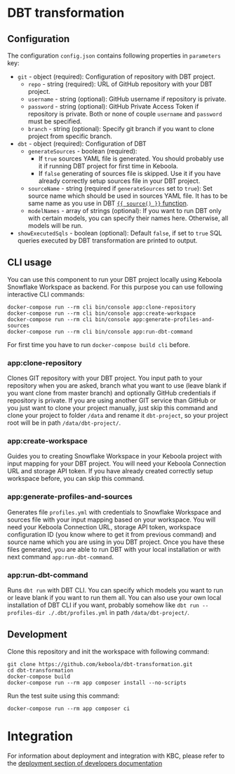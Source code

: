 
# DBT transformation

## Configuration

The configuration `config.json` contains following properties in `parameters` key:
- `git` - object (required): Configuration of repository with DBT project.
    - `repo` - string (required): URL of GitHub repository with your DBT project.
    - `username` - string (optional): GitHub username if repository is private.
    - `password` - string (optional): GitHub Private Access Token if repository is private. Both or none of couple `username` and `password` must be specified.
    - `branch` - string (optional): Specify git branch if you want to clone project from specific branch.
- `dbt` - object (required): Configuration of DBT
    - `generateSources` - boolean (required): 
      - If `true` sources YAML file is generated. You should probably use it if running DBT project for first time in Keboola.
      - If `false` generating of sources file is skipped. Use it if you have already correctly setup sources file in your DBT project.
    - `sourceName` - string (required if `generateSources` set to `true`): Set source name which should be used in sources YAML file. It has to be same name as you use in DBT [`{{ source() }}` function](https://docs.getdbt.com/reference/dbt-jinja-functions/source).
    - `modelNames` - array of strings (optional): If you want to run DBT only with certain models, you can specify their names here. Otherwise, all models will be run.
- `showExecutedSqls` - boolean (optional): Default `false`, if set to `true` SQL queries executed by DBT transformation are printed to output.

## CLI usage
You can use this component to run your DBT project locally using Keboola Snowflake Workspace as backend. For this purpose you can use following interactive CLI commands:
```
docker-compose run --rm cli bin/console app:clone-repository
docker-compose run --rm cli bin/console app:create-workspace
docker-compose run --rm cli bin/console app:generate-profiles-and-sources
docker-compose run --rm cli bin/console app:run-dbt-command
```
For first time you have to run `docker-compose build cli` before.

### app:clone-repository
Clones GIT repository with your DBT project. You input path to your repository when you are asked, branch what you want to use (leave blank if you want clone from master branch) and optionally GitHub credentials if repository is private. If you are using another GIT service than GitHub or you just want to clone your project manually, just skip this command and clone your project to folder `/data` and rename it `dbt-project`, so your project root will be in path `/data/dbt-project/`.

### app:create-workspace
Guides you to creating Snowflake Workspace in your Keboola project with input mapping for your DBT project. You will need your Keboola Connection URL and storage API token. If you have already created correctly setup workspace before, you can skip this command.

### app:generate-profiles-and-sources
Generates file `profiles.yml` with credentials to Snowflake Workspace and sources file with your input mapping based on your workspace. You will need your Keboola Connection URL, storage API token, workspace configuration ID (you know where to get it from previous command) and source name which you are using in you DBT project. Once you have these files generated, you are able to run DBT with your local installation or with next command `app:run-dbt-command`.

### app:run-dbt-command
Runs `dbt run` with DBT CLI. You can specify which models you want to run or leave blank if you want to run them all. You can also use your own local installation of DBT CLI if you want, probably somehow like `dbt run --profiles-dir ./.dbt/profiles.yml` in path `/data/dbt-project/`.


## Development
 
Clone this repository and init the workspace with following command:

```
git clone https://github.com/keboola/dbt-transformation.git
cd dbt-transformation
docker-compose build
docker-compose run --rm app composer install --no-scripts
```

Run the test suite using this command:

```
docker-compose run --rm app composer ci
```
 
# Integration

For information about deployment and integration with KBC, please refer to the [deployment section of developers documentation](https://developers.keboola.com/extend/component/deployment/) 
